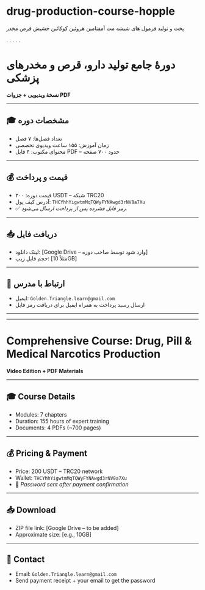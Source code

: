 # drug-production-course-hopple
پخت و تولید فرمول های شیشه مت آمفتامین هروئین کوکائین حشیش قرص مخدر

.
.
.
.
.
# دورهٔ جامع تولید دارو، قرص و مخدرهای پزشکی

**نسخهٔ ویدیویی + جزوات PDF**

---

## 🎓 مشخصات دوره  
- تعداد فصل‌ها: ۷ فصل  
- زمان آموزش: ۱۵۵ ساعت ویدیوی تخصصی  
- محتوای مکتوب: ۴ فایل PDF – حدود ۷۰۰ صفحه  

---

## 💰 قیمت و پرداخت  
- قیمت دوره: ۲۰۰ USDT – شبکه TRC20  
- آدرس کیف پول: `THCYhhYigwtmMqTQWyFYNAwgd3rNV8a7Xu`  
- ✅ *رمز فایل فشرده پس از پرداخت ارسال می‌شود.*

---

## 📥 دریافت فایل  
- لینک دانلود: [Google Drive – وارد شود توسط صاحب دوره]  
- حجم فایل زیپ: [مثلاً 10GB]

---

## 📧 ارتباط با مدرس  
- ایمیل: `Golden.Triangle.learn@gmail.com`  
- ارسال رسید پرداخت به همراه ایمیل برای دریافت رمز فایل

---

---

# Comprehensive Course: Drug, Pill & Medical Narcotics Production

**Video Edition + PDF Materials**

---

## 🎓 Course Details  
- Modules: 7 chapters  
- Duration: 155 hours of expert training  
- Documents: 4 PDFs (~700 pages)

---

## 💰 Pricing & Payment  
- Price: 200 USDT – TRC20 network  
- Wallet: `THCYhhYigwtmMqTQWyFYNAwgd3rNV8a7Xu`  
- 🔐 *Password sent after payment confirmation*

---

## 📥 Download  
- ZIP file link: [Google Drive – to be added]  
- Approximate size: [e.g., 10GB]

---

## 📧 Contact  
- Email: `Golden.Triangle.learn@gmail.com`  
- Send payment receipt + your email to get the password
